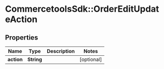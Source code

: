 # CommercetoolsSdk::OrderEditUpdateAction

## Properties
Name | Type | Description | Notes
------------ | ------------- | ------------- | -------------
**action** | **String** |  | [optional] 

